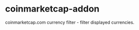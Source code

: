 coinmarketcap-addon
===================

coinmarketcap.com currency filter - filter displayed currencies.
